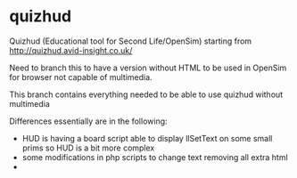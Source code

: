 # quizhud
Quizhud (Educational tool for Second Life/OpenSim) starting from http://quizhud.avid-insight.co.uk/

Need to branch this to have a version without HTML to be used in OpenSim for browser not capable of multimedia.

This branch contains everything needed to be able to use quizhud without multimedia

Differences essentially are in the following:

* HUD is having a board script able to display llSetText on some small prims so HUD is a bit more complex
* some modifications in php scripts to change text removing all extra html
* 


